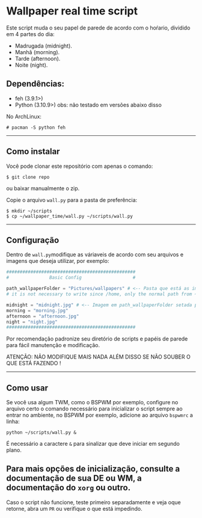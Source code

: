 # Wallpaper real time script #

Este script muda o seu papel de parede de acordo com o hoŕario, dividido em 4 partes do dia:
 - Madrugada (midnight).
 - Manhã (morning).
 - Tarde (afternoon).
 - Noite (night).

## Dependências: ##

 - feh (3.9.1>)
 - Python (3.10.9>) obs: não testado em versões abaixo disso

No ArchLinux:
```
# pacman -S python feh
```

--------------------------
## Como instalar ##

Você pode clonar este repositório com apenas o comando:
```
$ git clone repo
```
ou baixar manualmente o zip.

Copie o arquivo `wall.py` para a pasta de preferência:
```
$ mkdir ~/scripts
$ cp ~/wallpaper_time/wall.py ~/scripts/wall.py
```
------------------
## Configuração ##
Dentro de `wall.py`modifique as váriaveis de acordo com seu arquivos e imagens que deseja utilizar, por exemplo:

```py
################################################
#               Basic Config                   #

path_wallpaperFolder = "Pictures/wallpapers" # <-- Pasta que está as imagens
# it is not necessary to write since /home, only the normal path from ~ #

midnight = "midnight.jpg" # <-- Imagem em path_wallpaperFolder setada para ser a imagem de madrugada 
morning = "morning.jpg"
afternoon = "afternoon.jpg"
night = "night.jpg"
################################################
```
Por recomendação padronize seu diretório de scripts e papéis de parede para fácil manutenção e modificação.

ATENÇÃO: NÃO MODIFIQUE MAIS NADA ALÉM DISSO SE NÃO SOUBER O QUE ESTÁ FAZENDO !

-------------------
## Como usar ##

Se você usa algum TWM, como o BSPWM por exemplo, configure no arquivo certo o comando necessário para inicializar o script sempre ao entrar no ambiente, no BSPWM por exemplo, adicione ao arquivo `bspwmrc` a linha:
```
python ~/scripts/wall.py &
```
É necessário a caractere `&` para sinalizar que deve iniciar em segundo plano.

Para mais opções de inicialização, consulte a documentação de sua DE ou WM, a documentação do `xorg` ou outro. 
------------------

Caso o script não funcione, teste primeiro separadamente e veja oque retorne, abra um `PR` ou verifique o que está impedindo. 